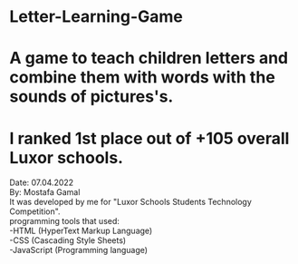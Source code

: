 # Letter-Learning-Game
# A game to teach children letters and combine them with words with the sounds of pictures's.
                                                     
# I ranked 1st place out of +105 overall Luxor schools.                                                           
  Date: 07.04.2022                      
By: Mostafa Gamal                                                                                                                  
  It was developed by me for "Luxor Schools Students Technology Competition".                                              
programming tools that used:                                                     
-HTML (HyperText Markup Language)                                                 
-CSS (Cascading Style Sheets)                                                     
-JavaScript (Programming language)

